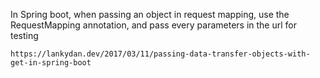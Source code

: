 

In Spring boot, when passing an object in request mapping, use the RequestMapping annotation, and pass every parameters in the url for testing

```
https://lankydan.dev/2017/03/11/passing-data-transfer-objects-with-get-in-spring-boot
```
